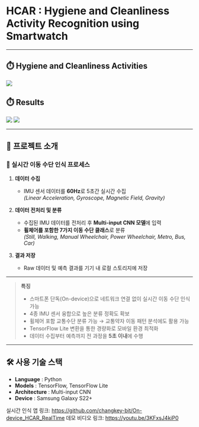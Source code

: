 # HCAR : Hygiene and Cleanliness Activity Recognition using Smartwatch

---

## ⏱️ Hygiene and Cleanliness Activities
<img src="https://github.com/user-attachments/assets/4e5183ff-9adc-47d1-8bbb-0cc76b12e063">

## ⏱️ Results
<img src="https://github.com/user-attachments/assets/d868ee52-ac90-47c6-9032-0d044d64752e">
<img src="https://github.com/user-attachments/assets/5e9f1d32-bba9-486c-8554-dc000a0d7e05">

---

## 📑 프로젝트 소개
### 👤 실시간 이동 수단 인식 프로세스
1. **데이터 수집**  
   - IMU 센서 데이터를 **60Hz**로 5초간 실시간 수집  
     *(Linear Acceleration, Gyroscope, Magnetic Field, Gravity)*

2. **데이터 전처리 및 분류**  
   - 수집된 IMU 데이터를 전처리 후 **Multi-input CNN 모델**에 입력  
   - **휠체어를 포함한 7가지 이동 수단 클래스**로 분류  
     *(Still, Walking, Manual Wheelchair, Power Wheelchair, Metro, Bus, Car)*  

3. **결과 저장**  
   - Raw 데이터 및 예측 결과를 기기 내 로컬 스토리지에 저장

---

> **특징**  
> - 스마트폰 단독(On-device)으로 네트워크 연결 없이 실시간 이동 수단 인식 가능  
> - 4종 IMU 센서 융합으로 높은 분류 정확도 확보  
> - 휠체어 포함 교통수단 분류 가능 → 교통약자 이동 패턴 분석에도 활용 가능  
> - TensorFlow Lite 변환을 통한 경량화로 모바일 환경 최적화  
> - 데이터 수집부터 예측까지 전 과정을 **5초 이내**에 수행  

---

## 🛠 사용 기술 스택
- **Language** : Python  
- **Models** : TensorFlow, TensorFlow Lite  
- **Architecture** : Multi-input CNN  
- **Device** : Samsung Galaxy S22+

실시간 인식 앱 링크: https://github.com/changkey-bit/On-device_HCAR_RealTime
데모 비디오 링크: https://youtu.be/3KFxsJ4kiP0
